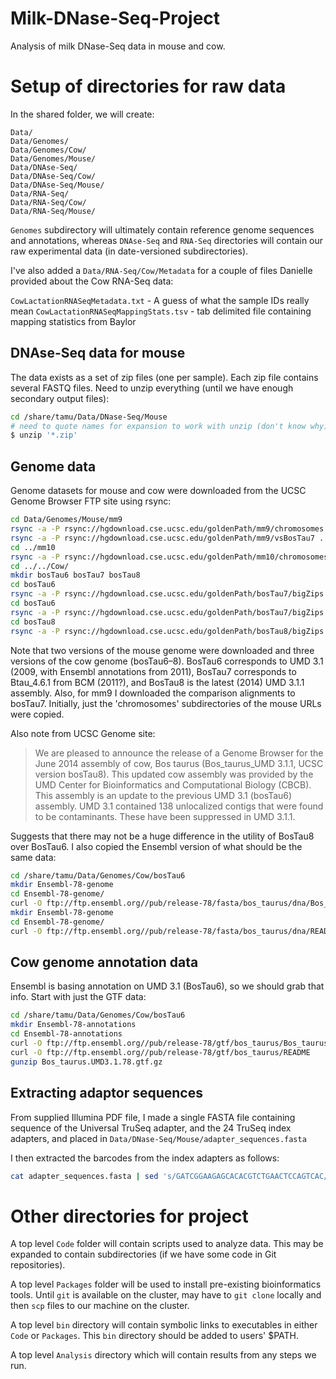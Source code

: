 Milk-DNase-Seq-Project
======================

Analysis of milk DNase-Seq data in mouse and cow.


# Setup of directories for raw data #

In the shared folder, we will create:

	Data/
	Data/Genomes/
	Data/Genomes/Cow/
	Data/Genomes/Mouse/	
	Data/DNAse-Seq/
	Data/DNAse-Seq/Cow/
	Data/DNAse-Seq/Mouse/
	Data/RNA-Seq/
	Data/RNA-Seq/Cow/
	Data/RNA-Seq/Mouse/

	
`Genomes` subdirectory will ultimately contain reference genome sequences and annotations, whereas `DNAse-Seq` and `RNA-Seq` directories will contain our raw experimental data (in date-versioned subdirectories).
 
I've also added a `Data/RNA-Seq/Cow/Metadata` for a couple of files Danielle provided about the Cow RNA-Seq data:

`CowLactationRNASeqMetadata.txt` - A guess of what the sample IDs really mean
`CowLactationRNASeqMappingStats.tsv` - tab delimited file containing mapping statistics from Baylor

## DNAse-Seq data for mouse ##
The data exists as a set of zip files (one per sample). Each zip file contains several FASTQ files. Need to unzip everything (until we have enough secondary output files):

```bash
cd /share/tamu/Data/DNase-Seq/Mouse
# need to quote names for expansion to work with unzip (don't know why)
$ unzip '*.zip'
```


## Genome data ##
Genome datasets for mouse and cow were downloaded from the UCSC Genome Browser FTP site using rsync:

```bash
cd Data/Genomes/Mouse/mm9
rsync -a -P rsync://hgdownload.cse.ucsc.edu/goldenPath/mm9/chromosomes .
rsync -a -P rsync://hgdownload.cse.ucsc.edu/goldenPath/mm9/vsBosTau7 .
cd ../mm10
rsync -a -P rsync://hgdownload.cse.ucsc.edu/goldenPath/mm10/chromosomes .
cd ../../Cow/
mkdir bosTau6 bosTau7 bosTau8
cd bosTau6
rsync -a -P rsync://hgdownload.cse.ucsc.edu/goldenPath/bosTau7/bigZips ./
cd bosTau6
rsync -a -P rsync://hgdownload.cse.ucsc.edu/goldenPath/bosTau7/bigZips ./
cd bosTau8
rsync -a -P rsync://hgdownload.cse.ucsc.edu/goldenPath/bosTau8/bigZips ./
```

Note that two versions of the mouse genome were downloaded and three versions of the cow genome (bosTau6–8). BosTau6 corresponds to UMD 3.1 (2009, with Ensembl annotations from 2011), BosTau7 corresponds to Btau_4.6.1 from BCM (2011?), and BosTau8 is the latest (2014) UMD 3.1.1 assembly. Also, for mm9 I downloaded the comparison alignments to bosTau7. Initially, just the 'chromosomes' subdirectories of the mouse URLs were copied.

Also note from UCSC Genome site:

>We are pleased to announce the release of a Genome Browser for the June 2014 assembly of cow, Bos taurus (Bos_taurus_UMD 3.1.1, UCSC version bosTau8). This updated cow assembly was provided by the UMD Center for Bioinformatics and Computational Biology (CBCB). This assembly is an update to the previous UMD 3.1 (bosTau6) assembly. UMD 3.1 contained 138 unlocalized contigs that were found to be contaminants. These have been suppressed in UMD 3.1.1.

Suggests that there may not be a huge difference in the utility of BosTau8 over BosTau6. I also copied the Ensembl version of what should be the same data:

```bash
cd /share/tamu/Data/Genomes/Cow/bosTau6
mkdir Ensembl-78-genome
cd Ensembl-78-genome/
curl -O ftp://ftp.ensembl.org//pub/release-78/fasta/bos_taurus/dna/Bos_taurus.UMD3.1.dna.toplevel.fa.gz
mkdir Ensembl-78-genome
cd Ensembl-78-genome/
curl -O ftp://ftp.ensembl.org//pub/release-78/fasta/bos_taurus/dna/README
```


## Cow genome annotation data ##

Ensembl is basing annotation on UMD 3.1 (BosTau6), so we should grab that info. Start with just the GTF data:

```bash
cd /share/tamu/Data/Genomes/Cow/bosTau6
mkdir Ensembl-78-annotations
cd Ensembl-78-annotations
curl -O ftp://ftp.ensembl.org//pub/release-78/gtf/bos_taurus/Bos_taurus.UMD3.1.78.gtf.gz
curl -O ftp://ftp.ensembl.org//pub/release-78/gtf/bos_taurus/README
gunzip Bos_taurus.UMD3.1.78.gtf.gz

```


## Extracting adaptor sequences ##

From supplied Illumina PDF file, I made a single FASTA file containing sequence of the Universal TruSeq adapter, and the 24 TruSeq index adapters, and placed in  `Data/DNase-Seq/Mouse/adapter_sequences.fasta`

I then extracted the barcodes from the index adapters as follows:

```bash
cat adapter_sequences.fasta | sed 's/GATCGGAAGAGCACACGTCTGAACTCCAGTCAC//' | grep -v ">" | tail -n 24 | cut -c 1-6 > barcodes.txt
```


# Other directories for project #

A top level `Code` folder will contain scripts used to analyze data. This may be expanded to contain subdirectories (if we have some code in Git repositories).

A top level `Packages` folder will be used to install pre-existing bioinformatics tools. Until `git` is available on the cluster, may have to `git clone` locally and then `scp` files to our machine on the cluster.

A top level `bin` directory will contain symbolic links to executables in either `Code` or `Packages`. This `bin` directory should be added to users' $PATH.

A top level `Analysis` directory which will contain results from any steps we run.

